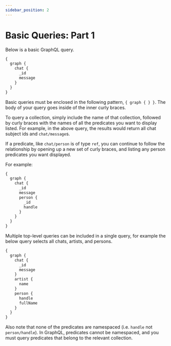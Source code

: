 ```yaml
---
sidebar_position: 2
---
```


# Basic Queries: Part 1

Below is a basic GraphQL query.

```graphql
{
  graph {
    chat {
      _id
      message
    }
  }
}
```

Basic queries must be enclosed in the following pattern, `{ graph { } }`. The body of your query goes inside of the inner curly braces.

To query a collection, simply include the name of that collection, followed by curly braces with the names of all the predicates you want to display listed. For example, in the above query, the results would return all chat subject ids and `chat/message`s.

If a predicate, like `chat/person` is of type `ref`, you can continue to follow the relationship by opening up a new set of curly braces, and listing any person predicates you want displayed.

For example:

```graphql
{
  graph {
    chat {
      _id
      message
      person {
        _id
        handle
      }
    }
  }
}
```

Multiple top-level queries can be included in a single query, for example the below query selects all chats, artists, and persons.

```graphql
{
  graph {
    chat {
      _id
      message
    }
    artist {
      name
    }
    person {
      handle
      fullName
    }
  }
}
```

Also note that none of the predicates are namespaced (i.e. `handle` not `person/handle`). In GraphQL, predicates cannot be namespaced, and you must query predicates that belong to the relevant collection.
